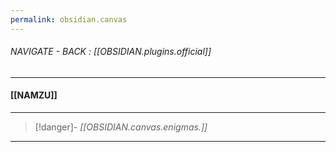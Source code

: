 ```yaml
---
permalink: obsidian.canvas
---
```


###### NAVIGATE - BACK : [[OBSIDIAN.plugins.official]]
----
#### [[NAMZU]]


----
>[!danger]- *[[OBSIDIAN.canvas.enigmas.]]*
-----




